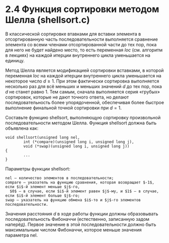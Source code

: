 # 2.4 Функция сортировки методом Шелла (shellsort.c)
В классической сортировке втавками для вставки элемента в отсортированную часть последовательности выполняется сравнение элемента со всеми членами отсортированной части до тех пор, пока для него не будет найдено место, то есть переменная $loc$ (см. алгоритм в лекциях) на каждой итерции внутреннего цикла уменьшается на единицу.

Метод Шелла является модификацией сортировки вставками, в которой переменная $loc$ на каждой итерции внутреннего цикла уменьшается на некоторое число $d \ge 1$. При этом фактически сортировка выполняется несколько раз для всё меньших и меньших значений $d$ до тех пор, пока $d$ не станет равно $1$. Тем самым, сначала выполняется серия «грубых» сортировок, которые не дают точного ответа, но делают последовательность более упорядоченной, обеспечивая более быстрое выполнение финальной точной сортировки при $d = 1$.

Составьте функцию shellsort, выполняющую сортировку произвольной последовательности методом Шелла. Функция shellsort должна быть объявлена как:
```
void shellsort(unsigned long nel,
        int (*compare)(unsigned long i, unsigned long j),
        void (*swap)(unsigned long i, unsigned long j))
{
        ...
}
```
Параметры функции shellsort:
```
nel — количество элементов в последовательности;
compare — указатель на функцию сравнения, которая возвращает $-1$, если $i$-й элемент меньше $j$-го, 
  $0$ — в случае, если $i$-й элемент равен $j$-му, и $1$ — в случае, если $i$-й элемент больше $j$-го;
swap — указатель на функцию обмена $i$-то и $j$-го элементов последовательности.
```
Значения расстояния $d$ в ходе работы функции должны образовывать последовательность Фибоначчи (естественно, записанную задом наперёд). Первое значение в этой последовательности должно быть максимальным числом Фибоначчи, которое меньше значения параметра nel. 

